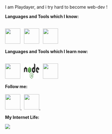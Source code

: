   I am Playdayer, and i try hard to become web-dev !
  
  <strong>Languages and Tools which I know:</strong> <br> <br>
  
  <img src = "https://cdn-icons-png.flaticon.com/512/732/732212.png" width = "50" height = "50"> &nbsp;
  <img src = "https://cdn-icons-png.flaticon.com/512/732/732190.png" width = "50" height = "50"> &nbsp;
  <img src = "https://cdn-icons-png.flaticon.com/512/5968/5968292.png" width = "50" height = "50"> &nbsp;
  
  
  <strong>Languages and Tools which I learn now:</strong> <br> <br>
  
  <img src = "https://cdn-icons-png.flaticon.com/512/5968/5968292.png" width = "50" height = "50"> &nbsp;
  <img src = "https://raw.githubusercontent.com/Murka007/Murka007/main/img/nodejs.svg" width = "50" height = "50"> &nbsp;
  <img src = "https://cdn-icons-png.flaticon.com/512/5968/5968350.png" width = "50" height = "50"> &nbsp;
  
  
  <strong>Follow me:</strong> <br> <br>
  <a href = "https://discord.gg/K7C3kq7Azh"> <img src = "https://play-lh.googleusercontent.com/Wvjx6rVlC1rGWKkln3r-23ICKV--sxEEUuq7jd15BeJan8v-wS7TGwm0NHXqqon18w" width = "50" height = "50"> </a> &nbsp;
  <a href = "https://www.youtube.com/channel/UCrnlCMJViU3sjAolodU3hMg"> <img src = "https://cdn-icons-png.flaticon.com/512/1384/1384060.png" width = "50" height = "50"> </a> &nbsp;
  
  
  <strong>My Internet Life:</strong>
  
  <img src = "https://lanyard.cnrad.dev/api/753563486352572479"> &nbsp;
